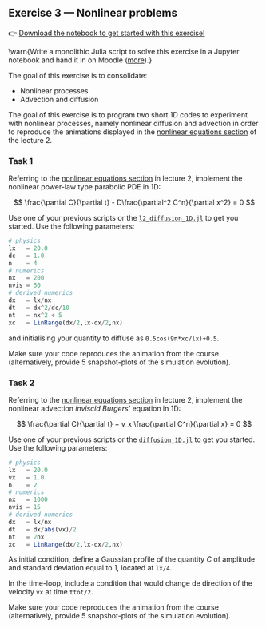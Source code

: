 <!--This file was generated, do not modify it.-->
## Exercise 3 — **Nonlinear problems**

👉 [Download the notebook to get started with this exercise!](https://github.com/eth-vaw-glaciology/course-101-0250-00/blob/main/exercise-notebooks/notebooks/lecture2_ex3.ipynb)

\warn{Write a monolithic Julia script to solve this exercise in a Jupyter notebook and hand it in on Moodle ([more](/homework)).}

The goal of this exercise is to consolidate:
- Nonlinear processes
- Advection and diffusion

The goal of this exercise is to program two short 1D codes to experiment with nonlinear processes, namely nonlinear diffusion and advection in order to reproduce the animations displayed in the [nonlinear equations section](#nonlinear-equations) of the lecture 2.

### Task 1

Referring to the [nonlinear equations section](#nonlinear_equations) in lecture 2, implement the nonlinear power-law type parabolic PDE in 1D:

$$
\frac{\partial C}{\partial t} - D\frac{\partial^2 C^n}{\partial x^2} = 0
$$

Use one of your previous scripts or the [`l2_diffusion_1D.jl`](https://github.com/eth-vaw-glaciology/course-101-0250-00/blob/main/scripts/) to get you started. Use the following parameters:

```julia
# physics
lx   = 20.0
dc   = 1.0
n    = 4
# numerics
nx   = 200
nvis = 50
# derived numerics
dx   = lx/nx
dt   = dx^2/dc/10
nt   = nx^2 ÷ 5
xc   = LinRange(dx/2,lx-dx/2,nx)
```
and initialising your quantity to diffuse as `0.5cos(9π*xc/lx)+0.5`.

Make sure your code reproduces the animation from the course (alternatively, provide 5 snapshot-plots of the simulation evolution).

### Task 2

Referring to the [nonlinear equations section](#nonlinear_equations) in lecture 2, implement the nonlinear advection _inviscid Burgers'_ equation in 1D:

$$
\frac{\partial C}{\partial t} + v_x \frac{\partial C^n}{\partial x} = 0
$$

Use one of your previous scripts or the [`diffusion_1D.jl`](https://github.com/eth-vaw-glaciology/course-101-0250-00/blob/main/scripts/) to get you started. Use the following parameters:

```julia
# physics
lx   = 20.0
vx   = 1.0
n    = 2
# numerics
nx   = 1000
nvis = 15
# derived numerics
dx   = lx/nx
dt   = dx/abs(vx)/2
nt   = 2nx
xc   = LinRange(dx/2,lx-dx/2,nx)
```
As initial condition, define a Gaussian profile of the quantity $C$ of amplitude and standard deviation equal to 1, located at `lx/4`.

In the time-loop, include a condition that would change de direction of the velocity `vx` at time `ttot/2`.

Make sure your code reproduces the animation from the course (alternatively, provide 5 snapshot-plots of the simulation evolution).

